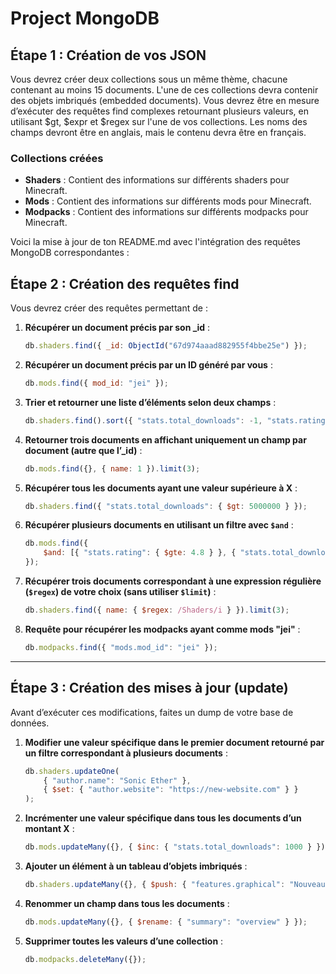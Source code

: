 # Project MongoDB

## Étape 1 : Création de vos JSON

Vous devrez créer deux collections sous un même thème, chacune contenant au moins 15 documents.
L'une de ces collections devra contenir des objets imbriqués (embedded documents).
Vous devrez être en mesure d’exécuter des requêtes find complexes retournant plusieurs valeurs, en utilisant $gt, $expr et $regex sur l'une de vos collections.
Les noms des champs devront être en anglais, mais le contenu devra être en français.

### Collections créées

- **Shaders** : Contient des informations sur différents shaders pour Minecraft.
- **Mods** : Contient des informations sur différents mods pour Minecraft.
- **Modpacks** : Contient des informations sur différents modpacks pour Minecraft.

Voici la mise à jour de ton README.md avec l'intégration des requêtes MongoDB correspondantes :

## Étape 2 : Création des requêtes find

Vous devrez créer des requêtes permettant de :

1. **Récupérer un document précis par son _id** :

   ```js
   db.shaders.find({ _id: ObjectId("67d974aaad882955f4bbe25e") });
   ```

2. **Récupérer un document précis par un ID généré par vous** :

   ```js
   db.mods.find({ mod_id: "jei" });
   ```

3. **Trier et retourner une liste d’éléments selon deux champs** :

   ```js
   db.shaders.find().sort({ "stats.total_downloads": -1, "stats.rating": -1 });
   ```

4. **Retourner trois documents en affichant uniquement un champ par document (autre que l’_id)** :

   ```js
   db.mods.find({}, { name: 1 }).limit(3);
   ```

5. **Récupérer tous les documents ayant une valeur supérieure à X** :

   ```js
   db.shaders.find({ "stats.total_downloads": { $gt: 5000000 } });
   ```

6. **Récupérer plusieurs documents en utilisant un filtre avec `$and`** :

   ```js
   db.mods.find({ 
       $and: [{ "stats.rating": { $gte: 4.8 } }, { "stats.total_downloads": { $gt: 10000000 } }] 
   });
   ```

7. **Récupérer trois documents correspondant à une expression régulière (`$regex`) de votre choix (sans utiliser `$limit`)** :

   ```js
   db.shaders.find({ name: { $regex: /Shaders/i } }).limit(3);
   ```

8. **Requête pour récupérer les modpacks ayant comme mods "jei"** :

   ```js
   db.modpacks.find({ "mods.mod_id": "jei" });
   ```

---

## Étape 3 : Création des mises à jour (update)

Avant d’exécuter ces modifications, faites un dump de votre base de données.

1. **Modifier une valeur spécifique dans le premier document retourné par un filtre correspondant à plusieurs documents** :

   ```js
   db.shaders.updateOne(
       { "author.name": "Sonic Ether" },
       { $set: { "author.website": "https://new-website.com" } }
   );
   ```

2. **Incrémenter une valeur spécifique dans tous les documents d’un montant X** :

   ```js
   db.mods.updateMany({}, { $inc: { "stats.total_downloads": 1000 } });
   ```

3. **Ajouter un élément à un tableau d’objets imbriqués** :

   ```js
   db.shaders.updateMany({}, { $push: { "features.graphical": "Nouveau Feature" } });
   ```

4. **Renommer un champ dans tous les documents** :

   ```js
   db.mods.updateMany({}, { $rename: { "summary": "overview" } });
   ```

5. **Supprimer toutes les valeurs d’une collection** :

   ```js
   db.modpacks.deleteMany({});
   ```
